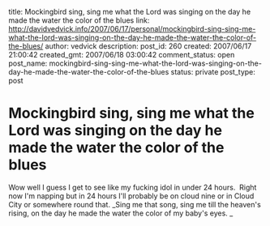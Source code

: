title: Mockingbird sing, sing me what the Lord was singing on the day he made the water the color of the blues
link: http://davidvedvick.info/2007/06/17/personal/mockingbird-sing-sing-me-what-the-lord-was-singing-on-the-day-he-made-the-water-the-color-of-the-blues/
author: vedvick
description: 
post_id: 260
created: 2007/06/17 21:00:42
created_gmt: 2007/06/18 03:00:42
comment_status: open
post_name: mockingbird-sing-sing-me-what-the-lord-was-singing-on-the-day-he-made-the-water-the-color-of-the-blues
status: private
post_type: post

# Mockingbird sing, sing me what the Lord was singing on the day he made the water the color of the blues

Wow well I guess I get to see like my fucking idol in under 24 hours.  Right now I'm napping but in 24 hours I'll probably be on cloud nine or in Cloud City or somewhere round that. _Sing me that song, sing me till the heaven's rising, on the day he made the water the color of my baby's eyes. _